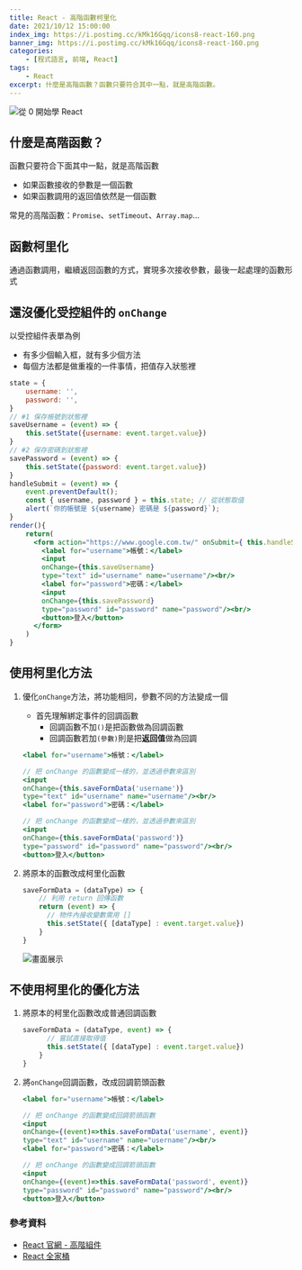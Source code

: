 ```yaml
---
title: React - 高階函數柯里化
date: 2021/10/12 15:00:00
index_img: https://i.postimg.cc/kMk16Gqq/icons8-react-160.png
banner_img: https://i.postimg.cc/kMk16Gqq/icons8-react-160.png
categories:
    - [程式語言, 前端, React]
tags:
    - React
excerpt: 什麼是高階函數？函數只要符合其中一點，就是高階函數。
---
```


![從 0 開始學 React](https://i.postimg.cc/kMk16Gqq/icons8-react-160.png)

## 什麼是高階函數？

函數只要符合下面其中一點，就是高階函數

- 如果函數接收的參數是一個函數
- 如果函數調用的返回值依然是一個函數

常見的高階函數：`Promise`、`setTimeout`、`Array.map`...

## 函數柯里化

通過函數調用，繼續返回函數的方式，實現多次接收參數，最後一起處理的函數形式

## 還沒優化受控組件的 `onChange`

以受控組件表單為例

- 有多少個輸入框，就有多少個方法
- 每個方法都是做重複的一件事情，把值存入狀態裡

```jsx
state = {
    username: '',
    password: '',
}
// #1 保存帳號到狀態裡
saveUsername = (event) => {
    this.setState({username: event.target.value})
}
// #2 保存密碼到狀態裡
savePassword = (event) => {
    this.setState({password: event.target.value})
}
handleSubmit = (event) => {
    event.preventDefault();
    const { username, password } = this.state; // 從狀態取值
    alert(`你的帳號是 ${username} 密碼是 ${password}`);
}
render(){
    return(
      <form action="https://www.google.com.tw/" onSubmit={ this.handleSubmit }>
        <label for="username">帳號：</label>
        <input 
        onChange={this.saveUsername} 
        type="text" id="username" name="username"/><br/>
        <label for="password">密碼：</label>
        <input 
        onChange={this.savePassword} 
        type="password" id="password" name="password"/><br/>
        <button>登入</button>
      </form>
    )
}
```

## 使用柯里化方法

1. 優化`onChange`方法，將功能相同，參數不同的方法變成一個
    - 首先理解綁定事件的回調函數
        - 回調函數不加`()`是把函數做為回調函數
        - 回調函數若加`(參數)`則是把**返回值**做為回調

    ```jsx
    <label for="username">帳號：</label>
    
    // 把 onChange 的函數變成一樣的，並透過參數來區別
    <input 
    onChange={this.saveFormData('username')} 
    type="text" id="username" name="username"/><br/>
    <label for="password">密碼：</label>
    
    // 把 onChange 的函數變成一樣的，並透過參數來區別
    <input 
    onChange={this.saveFormData('password')} 
    type="password" id="password" name="password"/><br/>
    <button>登入</button>
    ```

2. 將原本的函數改成柯里化函數

    ```jsx
    saveFormData = (dataType) => {
        // 利用 return 回傳函數
        return (event) => {
          // 物件內接收變數需用 []
          this.setState({ [dataType] : event.target.value})
        }
    }
    ```

    ![畫面展示](https://i.imgur.com/ReVfD2Q.png)

## 不使用柯里化的優化方法

1. 將原本的柯里化函數改成普通回調函數

    ```jsx
    saveFormData = (dataType, event) => {
          // 嘗試直接取得值
          this.setState({ [dataType] : event.target.value})
        }
    }
    ```

2. 將`onChange`回調函數，改成回調箭頭函數

    ```jsx
    <label for="username">帳號：</label>
    
    // 把 onChange 的函數變成回調箭頭函數
    <input 
    onChange={(event)=>this.saveFormData('username', event)} 
    type="text" id="username" name="username"/><br/>
    <label for="password">密碼：</label>
    
    // 把 onChange 的函數變成回調箭頭函數
    <input 
    onChange={(event)=>this.saveFormData('password', event)} 
    type="password" id="password" name="password"/><br/>
    <button>登入</button>
    ```

### 參考資料

- [React 官網 - 高階組件](https://zh-hant.reactjs.org/docs/higher-order-components.html)
- [React 全家桶](https://www.youtube.com/playlist?list=PLmOn9nNkQxJFJXLvkNsGsoCUxJLqyLGxu)
